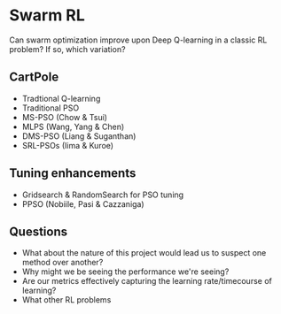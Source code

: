# Swarm RL

Can swarm optimization improve upon Deep Q-learning in a classic RL problem? If so, which variation?

## CartPole

* Tradtional Q-learning
* Traditional PSO
* MS-PSO (Chow & Tsui)
* MLPS (Wang, Yang & Chen) 
* DMS-PSO (Liang & Suganthan)
* SRL-PSOs (Iima & Kuroe)

## Tuning enhancements

* Gridsearch & RandomSearch for PSO tuning
* PPSO (Nobiile, Pasi & Cazzaniga)

## Questions

* What about the nature of this project would lead us to suspect one method over another?
* Why might we be seeing the performance we're seeing?
* Are our metrics effectively capturing the learning rate/timecourse of learning?
* What other RL problems 
